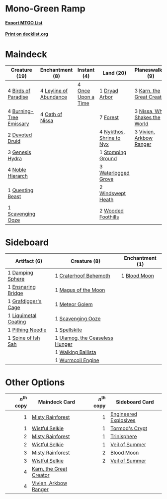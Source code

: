# Mono-Green Ramp

#### [Export MTGO List](../collection/Mono-Green%20Ramp/Mono-Green%20Ramp.txt)
#### [Print on decklist.org](http://decklist.org/?deckmain=4%09Birds%20of%20Paradise%0A4%09Burning-Tree%20Emissary%0A2%09Devoted%20Druid%0A1%09Dryad%20Arbor%0A7%09Forest%0A3%09Genesis%20Hydra%0A3%09Karn,%20the%20Great%20Creator%0A4%09Leyline%20of%20Abundance%0A3%09Nissa,%20Who%20Shakes%20the%20World%0A4%09Noble%20Hierarch%0A4%09Nykthos,%20Shrine%20to%20Nyx%0A4%09Oath%20of%20Nissa%0A4%09Once%20Upon%20a%20Time%0A1%09Questing%20Beast%0A1%09Scavenging%20Ooze%0A1%09Stomping%20Ground%0A3%09Vivien,%20Arkbow%20Ranger%0A3%09Waterlogged%20Grove%0A2%09Windswept%20Heath%0A2%09Wooded%20Foothills&deckside=1%09Blood%20Moon%0A1%09Craterhoof%20Behemoth%0A1%09Damping%20Sphere%0A1%09Ensnaring%20Bridge%0A1%09Grafdigger's%20Cage%0A1%09Liquimetal%20Coating%0A1%09Magus%20of%20the%20Moon%0A1%09Meteor%20Golem%0A1%09Pithing%20Needle%0A1%09Scavenging%20Ooze%0A1%09Spellskite%0A1%09Spine%20of%20Ish%20Sah%0A1%09Ulamog,%20the%20Ceaseless%20Hunger%0A1%09Walking%20Ballista%0A1%09Wurmcoil%20Engine)
# Maindeck

|                                          Creature (19)                                           |                                         Enchantment (8)                                         |                                         Instant (4)                                         |                                             Land (20)                                             |                                            Planeswalker (9)                                            |
|--------------------------------------------------------------------------------------------------|-------------------------------------------------------------------------------------------------|---------------------------------------------------------------------------------------------|---------------------------------------------------------------------------------------------------|--------------------------------------------------------------------------------------------------------|
|4 [Birds of Paradise](http://gatherer.wizards.com/Pages/Card/Details.aspx?multiverseid=129906)    |4 [Leyline of Abundance](http://gatherer.wizards.com/Pages/Card/Details.aspx?multiverseid=466933)|4 [Once Upon a Time](http://gatherer.wizards.com/Pages/Card/Details.aspx?multiverseid=473131)|1 [Dryad Arbor](http://gatherer.wizards.com/Pages/Card/Details.aspx?multiverseid=136196)           |3 [Karn, the Great Creator](http://gatherer.wizards.com/Pages/Card/Details.aspx?multiverseid=460928)    |
|4 [Burning-Tree Emissary](http://gatherer.wizards.com/Pages/Card/Details.aspx?multiverseid=426627)|4 [Oath of Nissa](http://gatherer.wizards.com/Pages/Card/Details.aspx?multiverseid=407650)       |                                                                                             |7 [Forest](http://gatherer.wizards.com/Pages/Card/Details.aspx?multiverseid=439860)                |3 [Nissa, Who Shakes the World](http://gatherer.wizards.com/Pages/Card/Details.aspx?multiverseid=461096)|
|2 [Devoted Druid](http://gatherer.wizards.com/Pages/Card/Details.aspx?multiverseid=135500)        |                                                                                                 |                                                                                             |4 [Nykthos, Shrine to Nyx](http://gatherer.wizards.com/Pages/Card/Details.aspx?multiverseid=373713)|3 [Vivien, Arkbow Ranger](http://gatherer.wizards.com/Pages/Card/Details.aspx?multiverseid=466953)      |
|3 [Genesis Hydra](http://gatherer.wizards.com/Pages/Card/Details.aspx?multiverseid=438729)        |                                                                                                 |                                                                                             |1 [Stomping Ground](http://gatherer.wizards.com/Pages/Card/Details.aspx?multiverseid=405110)       |                                                                                                        |
|4 [Noble Hierarch](http://gatherer.wizards.com/Pages/Card/Details.aspx?multiverseid=179434)       |                                                                                                 |                                                                                             |3 [Waterlogged Grove](http://gatherer.wizards.com/Pages/Card/Details.aspx?multiverseid=464198)     |                                                                                                        |
|1 [Questing Beast](http://gatherer.wizards.com/Pages/Card/Details.aspx?multiverseid=473133)       |                                                                                                 |                                                                                             |2 [Windswept Heath](http://gatherer.wizards.com/Pages/Card/Details.aspx?multiverseid=405115)       |                                                                                                        |
|1 [Scavenging Ooze](http://gatherer.wizards.com/Pages/Card/Details.aspx?multiverseid=420783)      |                                                                                                 |                                                                                             |2 [Wooded Foothills](http://gatherer.wizards.com/Pages/Card/Details.aspx?multiverseid=405116)      |                                                                                                        |


# Sideboard

|                                         Artifact (6)                                          |                                              Creature (8)                                               |                                   Enchantment (1)                                    |
|-----------------------------------------------------------------------------------------------|---------------------------------------------------------------------------------------------------------|--------------------------------------------------------------------------------------|
|1 [Damping Sphere](http://gatherer.wizards.com/Pages/Card/Details.aspx?multiverseid=443101)    |1 [Craterhoof Behemoth](http://gatherer.wizards.com/Pages/Card/Details.aspx?multiverseid=240027)         |1 [Blood Moon](http://gatherer.wizards.com/Pages/Card/Details.aspx?multiverseid=45386)|
|1 [Ensnaring Bridge](http://gatherer.wizards.com/Pages/Card/Details.aspx?multiverseid=15866)   |1 [Magus of the Moon](http://gatherer.wizards.com/Pages/Card/Details.aspx?multiverseid=136152)           |                                                                                      |
|1 [Grafdigger's Cage](http://gatherer.wizards.com/Pages/Card/Details.aspx?multiverseid=278452) |1 [Meteor Golem](http://gatherer.wizards.com/Pages/Card/Details.aspx?multiverseid=447378)                |                                                                                      |
|1 [Liquimetal Coating](http://gatherer.wizards.com/Pages/Card/Details.aspx?multiverseid=389578)|1 [Scavenging Ooze](http://gatherer.wizards.com/Pages/Card/Details.aspx?multiverseid=420783)             |                                                                                      |
|1 [Pithing Needle](http://gatherer.wizards.com/Pages/Card/Details.aspx?multiverseid=129526)    |1 [Spellskite](http://gatherer.wizards.com/Pages/Card/Details.aspx?multiverseid=397743)                  |                                                                                      |
|1 [Spine of Ish Sah](http://gatherer.wizards.com/Pages/Card/Details.aspx?multiverseid=376514)  |1 [Ulamog, the Ceaseless Hunger](http://gatherer.wizards.com/Pages/Card/Details.aspx?multiverseid=402079)|                                                                                      |
|                                                                                               |1 [Walking Ballista](http://gatherer.wizards.com/Pages/Card/Details.aspx?multiverseid=423848)            |                                                                                      |
|                                                                                               |1 [Wurmcoil Engine](http://gatherer.wizards.com/Pages/Card/Details.aspx?multiverseid=389756)             |                                                                                      |


# Other Options

|*n*<sup>th</sup> copy|                                          Maindeck Card                                           |*n*<sup>th</sup> copy|                                        Sideboard Card                                         |
|--------------------:|--------------------------------------------------------------------------------------------------|--------------------:|-----------------------------------------------------------------------------------------------|
|                    1|[Misty Rainforest](http://gatherer.wizards.com/Pages/Card/Details.aspx?multiverseid=405102)       |                    1|[Engineered Explosives](http://gatherer.wizards.com/Pages/Card/Details.aspx?multiverseid=50139)|
|                    1|[Wistful Selkie](http://gatherer.wizards.com/Pages/Card/Details.aspx?multiverseid=405453)         |                    1|[Tormod's Crypt](http://gatherer.wizards.com/Pages/Card/Details.aspx?multiverseid=389723)      |
|                    2|[Misty Rainforest](http://gatherer.wizards.com/Pages/Card/Details.aspx?multiverseid=405102)       |                    1|[Trinisphere](http://gatherer.wizards.com/Pages/Card/Details.aspx?multiverseid=43545)          |
|                    2|[Wistful Selkie](http://gatherer.wizards.com/Pages/Card/Details.aspx?multiverseid=405453)         |                    1|[Veil of Summer](http://gatherer.wizards.com/Pages/Card/Details.aspx?multiverseid=466952)      |
|                    3|[Misty Rainforest](http://gatherer.wizards.com/Pages/Card/Details.aspx?multiverseid=405102)       |                    2|[Blood Moon](http://gatherer.wizards.com/Pages/Card/Details.aspx?multiverseid=45386)           |
|                    3|[Wistful Selkie](http://gatherer.wizards.com/Pages/Card/Details.aspx?multiverseid=405453)         |                    2|[Veil of Summer](http://gatherer.wizards.com/Pages/Card/Details.aspx?multiverseid=466952)      |
|                    4|[Karn, the Great Creator](http://gatherer.wizards.com/Pages/Card/Details.aspx?multiverseid=460928)|                     |                                                                                               |
|                    4|[Vivien, Arkbow Ranger](http://gatherer.wizards.com/Pages/Card/Details.aspx?multiverseid=466953)  |                     |                                                                                               |

